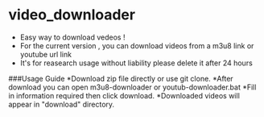 # video_downloader
* Easy way to download vedeos ! 
* For the current version , you can download videos from a m3u8 link or youtube url link
* It's for reasearch usage without liability please delete it after 24 hours 

###Usage Guide
*Download zip file directly or use git clone.
*After download you can open m3u8-downloader or youtub-downloader.bat 
*Fill in information required then click download.
*Downloaded videos will appear in "download" directory.
